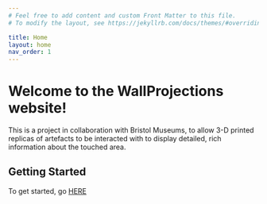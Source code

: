 ```yaml
---
# Feel free to add content and custom Front Matter to this file.
# To modify the layout, see https://jekyllrb.com/docs/themes/#overriding-theme-defaults

title: Home
layout: home
nav_order: 1
---
```


# Welcome to the WallProjections website!

This is a project in collaboration with Bristol Museums, to allow 3-D printed replicas of artefacts to be interacted
with to display detailed, rich information about the touched area.

## Getting Started

To get started, go [HERE](/docs/getting-started)
